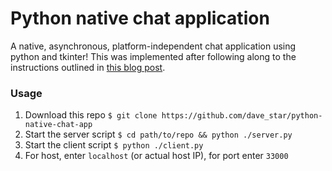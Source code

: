 # Python native chat application
A native, asynchronous, platform-independent chat application using python and tkinter! This was implemented after following along to the instructions outlined in <a href="https://medium.com/swlh/lets-write-a-chat-app-in-python-f6783a9ac170">this blog post</a>.

### Usage
1. Download this repo `$ git clone https://github.com/dave_star/python-native-chat-app`
2. Start the server script `$ cd path/to/repo && python ./server.py`
3. Start the client script `$ python ./client.py`
4. For host, enter `localhost` (or actual host IP), for port enter `33000`
